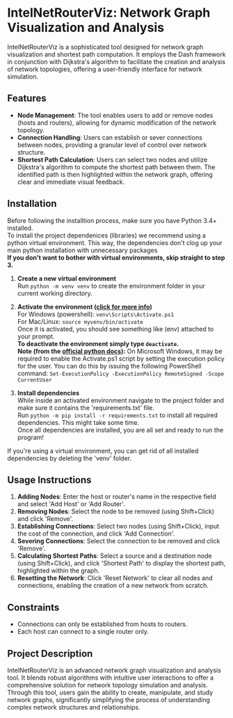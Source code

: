 # IntelNetRouterViz: Network Graph Visualization and Analysis

IntelNetRouterViz is a sophisticated tool designed for network graph visualization and shortest path computation. It employs the Dash framework in conjunction with Dijkstra's algorithm to facilitate the creation and analysis of network topologies, offering a user-friendly interface for network simulation.

## Features

- **Node Management**: The tool enables users to add or remove nodes (hosts and routers), allowing for dynamic modification of the network topology.
- **Connection Handling**: Users can establish or sever connections between nodes, providing a granular level of control over network structure.
- **Shortest Path Calculation**: Users can select two nodes and utilize Dijkstra's algorithm to compute the shortest path between them. The identified path is then highlighted within the network graph, offering clear and immediate visual feedback.

## Installation
Before following the installtion process, make sure you have Python 3.4+ installed. <br>
To install the project dependenices (libraries) we recommend using a python virtual environment. This way, the dependencies don't clog up your main python installation with unnecessary packages<br>
**If you don't want to bother with virtual environments, skip straight to step 3.**

1. **Create a new virtual environment** <br>
Run ```python -m venv venv``` to create the environment folder in your current working directory.

2. **Activate the environment ([click for more info](https://python.land/virtual-environments/virtualenv))** <br>
For Windows (powershell): ```venv\Scripts\Activate.ps1``` <br>
For Mac/Linux: ```source myvenv/bin/activate``` <br>
Once it is activated, you should see something like (env) attached to your prompt. <br>
**To deactivate the environment simply type ```deactivate```.** <br>
**Note (from the [official python docs](https://docs.python.org/3/library/venv.html)):** On Microsoft Windows, it may be required to enable the Activate.ps1 script by setting the execution policy for the user. You can do this by issuing the following PowerShell command:
```Set-ExecutionPolicy -ExecutionPolicy RemoteSigned -Scope CurrentUser```

3. **Install dependencies** <br>
While inside an activated environment navigate to the project folder and make sure it contains the 'requirements.txt' file. <br>
Run ```python -m pip install -r requirements.txt``` to install all required dependencies. This might take some time. <br>
Once all dependencies are installed, you are all set and ready to run the program!

If you're using a virtual environment, you can get rid of all installed dependencies by deleting the 'venv' folder.

## Usage Instructions

1. **Adding Nodes**: Enter the host or router's name in the respective field and select 'Add Host' or 'Add Router'.
2. **Removing Nodes**: Select the node to be removed (using Shift+Click) and click 'Remove'.
3. **Establishing Connections**: Select two nodes (using Shift+Click), input the cost of the connection, and click 'Add Connection'.
4. **Severing Connections**: Select the connection to be removed and click 'Remove'.
5. **Calculating Shortest Paths**: Select a source and a destination node (using Shift+Click), and click 'Shortest Path' to display the shortest path, highlighted within the graph.
6. **Resetting the Network**: Click 'Reset Network' to clear all nodes and connections, enabling the creation of a new network from scratch.

## Constraints

- Connections can only be established from hosts to routers.
- Each host can connect to a single router only.

## Project Description

IntelNetRouterViz is an advanced network graph visualization and analysis tool. It blends robust algorithms with intuitive user interactions to offer a comprehensive solution for network topology simulation and analysis. Through this tool, users gain the ability to create, manipulate, and study network graphs, significantly simplifying the process of understanding complex network structures and relationships.
